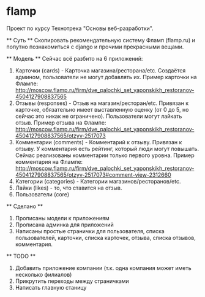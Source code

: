 # flamp
Проект по курсу Технотрека "Основы веб-разработки".

** Суть **
Скопировать рекомендательную систему Фламп (flamp.ru) и попутно познакомиться с django и прочими прекрасными вещами.

** Модель **
Сейчас всё разбито на 6 приложений:
1. Карточки (cards) - Карточка магазина/ресторана/etc. Создаётся админом, пользователи не могут добавлять их.
  Пример карточки на Флампе: http://moscow.flamp.ru/firm/dve_palochki_set_yaponskikh_restoranov-4504127908837565
2. Отзывы (responses) - Отзыв на магазин/ресторан/etc. Привязан к карточке, обязательно имеет выставленную оценку (от 0 до 5, но сейчас это никак не ограничено). Пользователи могут лайкать отзыв.
  Пример отзыва на Флампе: http://moscow.flamp.ru/firm/dve_palochki_set_yaponskikh_restoranov-4504127908837565/otzyv-2517073
3. Комментарии (comments) - Комментарий к отзыву. Привязан к отзыву. У комментария есть рейтинг, который люди могут повышать.
Сейчас реализованы комментарии только первого уровна.
  Пример комментария на Флампе: http://moscow.flamp.ru/firm/dve_palochki_set_yaponskikh_restoranov-4504127908837565/otzyv-2517073#comment-view-2312660
4. Категории (categories) - Категории магазинов/ресторанов/etc.
5. Лайки (likes) - то, что ставится на отзыв.
6. Пользователи (core)

** Сделано **
1. Прописаны модели к приложениям
2. Прописана админка для приложений
3. Написаны простые странички для пользователя, списка пользователей, карточки, списка карточек, отзыва, списка отзывов, комментария.

** TODO **
1. Добавить приложение компании (т.к. одна компания может иметь несколько филиалов)
2. Прикрутить переходы между страничками
3. Написать главную станицу
